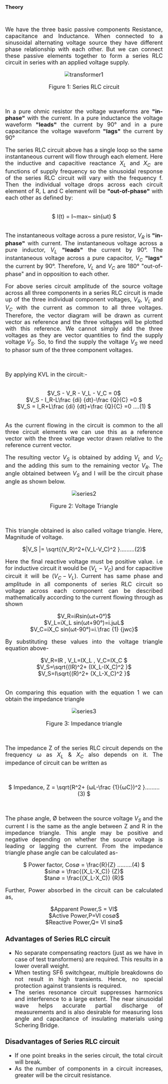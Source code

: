 ### Theory

<br>

<div align="justify" style="font-size:18px;">

We have the three basic passive components Resistance, capacitance and Inductance. When connected to a sinusoidal alternating voltage source they have different phase relationship with each other. But we can connect these passive elements together to form a series RLC circuit in series with an applied voltage supply.

<center>

![transformer1](images/series1.png)

Figure 1: Series RLC circuit
</center>

<br>


In a pure ohmic resistor the voltage waveforms are **"in-phase"** with the current. In a pure inductance the voltage waveform **"leads"** the current by 90° and in a pure capacitance the voltage waveform **"lags"** the current by 90°

The series RLC circuit above has a single loop so the same instantaneous current will flow through each element. Here the inductive and capacitive reactance $X_L$ and $X_C$ are functions of supply frequency so the sinusoidal response of the series RLC circuit will vary with the frequency f. Then the individual voltage drops across each circuit element of R, L and C element will be **"out-of-phase"** with each other as defined by:

<br>

<center>$ I(t) = I~max~ sin(ωt) $</center>

<br>

The instantaneous voltage across a pure resistor, $V_R$ is **"in-phase"** with current. The instantaneous voltage across a pure inductor, $V_L$ **"leads"** the current by 90°. The instantaneous voltage across a pure capacitor, $V_C$ **"lags"** the current by 90°. Therefore, $V_L$ and $V_C$ are 180° "out-of-phase" and in opposition to each other.


For above series circuit amplitude of the source voltage across all three components in a series RLC circuit is made up of the three individual component voltages, $V_R$, $V_L$ and $V_C$ with the current as common to all three voltages. Therefore, the vector diagram will be drawn as current vector as reference and the three voltages will be plotted with this reference. We cannot simply add the three voltages as they are vector quantities to find the supply voltage $V_S$. So, to find the supply the voltage $V_S$ we need to phasor sum of the three component voltages.

<br>

By applying KVL in the circuit:-

<br>

<center>$V_S - V_R - V_L - V_C = 0$</center>

<center>$V_S - I_R-L\frac {di} {dt}-\frac {Q}{C} =0 $</center>

<center>$V_S = I_R+L\frac {di} {dt}+\frac {Q}{C} =0 ....(1)   $ </center>
<br>

As the current flowing in the circuit is common to the all three circuit elements we can use this as a reference vector with the three voltage vector drawn relative to the reference current vector.

The resulting vector $V_S$ is obtained by adding $V_L$ and $V_C$ and the adding this sum to the remaining vector $V_R$. The angle obtained between $V_S$ and I will be the circuit phase angle as shown below.
<center>

![series2](images/series2.png)

Figure 2: Voltage Triangle
</center>

<br>

This triangle obtained is also called voltage triangle. 
Here, Magnitude of voltage.

<center>$|V_S |= \sqrt{(V_R)^2+(V_L-V_C)^2  }.........(2)$</center>

Here the final reactive voltage must be positive value. i.e for inductive circuit it would be $(V_L-V_C)$ and for capacitive circuit it will be $(V_C-V_L)$.
Current has same phase and amplitude in all components of series RLC circuit so voltage across each component can be described mathematically according to the current flowing through as shown

<center>$V_R=iRsin(ωt+0°)$</center>

<center>$V_L=iX_L sin(ωt+90°)=i.jωL$</center>

<center>$V_C=iX_C sin(ωt-90°)=i.\frac {1} {jwc}$</center>

By substituting these values into the voltage triangle equation above-


<center> $V_R=IR , V_L=IX_L , V_C=IX_C $</center>

<center> $V_S=\sqrt{(IR)^2+ (IX_L-IX_C)^2  }$</center>

<center> $V_S=I\sqrt{(R)^2+ (X_L-X_C)^2 }$</center>

<br>

On comparing this equation with the equation 1 we can obtain the impedance triangle

<center>

![series3](images/series3.png)

Figure 3: Impedance triangle

</center>

<br>


The impedance Z of the series RLC circuit depends on the frequency ω as $X_L$ & $X_C$ also depends on it. The impedance of circuit can be written as

<br>

<p style="text-align:center">  

<center>  $ Impedance, Z = \sqrt{R^2+ (ωL-\frac {1}{ωC})^2 }.........(3) $</center>

</p>

<br>

The phase angle, Ø between the source voltage $V_S$ and the current I is the same as the angle between Z and R in the impedance triangle. This angle may be positive and negative depending on whether the source voltage is leading or lagging the current. From the impedance triangle phase angle can be calculated as-


<center> $ Power factor, Cos∅ = \frac{R}{Z} .........(4) $</center>

<center> $sin⁡∅ = \frac{(X_L-X_C)} {Z}$</center>

<center> $tan⁡∅ = \frac{(X_L-X_C)} {R}$</center>

Further, Power absorbed in the circuit can be calculated as,

<center> $Apparent Power,S = VI$</center>

<center> $Active Power,P=VI cos∅$</center>

<center> $Reactive Power,Q= VI sin∅$</center>


### Advantages of Series RLC circuit

*  No separate compensating reactors (just as we have in case of test transformers) are required. This results in a lower overall weight. 
*  When testing SF6 switchgear, multiple breakdowns do not result in high transients. Hence, no special protection against transients is required. 
*  The series resonance circuit suppresses harmonics and interference to a large extent. The near sinusoidal wave helps accurate partial discharge of measurements and is also desirable for measuring loss angle and capacitance of insulating materials using Schering Bridge.

### Disadvantages of Series RLC circuit

*  If one point breaks in the series circuit, the total circuit will break.
*  As the number of components in a circuit increases, greater will be the circuit resistance.


</div>


